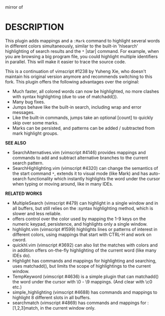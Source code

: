 mirror of [](http://www.vim.org/scripts/script.php?script_id=2666)

# DESCRIPTION

This plugin adds mappings and a `:Mark` command to highlight several words in
different colors simultaneously, similar to the built-in 'hlsearch'
highlighting of search results and the `*` |star| command. For example, when you
are browsing a big program file, you could highlight multiple identifiers in
parallel. This will make it easier to trace the source code.

This is a continuation of vimscript #1238 by Yuheng Xie, who doesn't maintain
his original version anymore and recommends switching to this fork. This
plugin offers the following advantages over the original:

- Much faster, all colored words can now be highlighted, no more clashes with
  syntax highlighting (due to use of matchadd()).
- Many bug fixes.
- Jumps behave like the built-in search, including wrap and error messages.
- Like the built-in commands, jumps take an optional [count] to quickly skip
  over some marks.
- Marks can be persisted, and patterns can be added / subtracted from
  mark highlight groups.

**SEE ALSO**

- SearchAlternatives.vim (vimscript #4146) provides mappings and commands to
  add and subtract alternative branches to the current search pattern.
- SearchHighlighting.vim (vimscript #4320) can change the semantics of the
  start command `*`, extends it to visual mode (like Mark) and has auto-search
  functionality which instantly highlights the word under the cursor when
  typing or moving around, like in many IDEs.

**RELATED WORKS**

- MultipleSearch (vimscript #479) can highlight in a single window and in all
  buffers, but still relies on the :syntax highlighting method, which is
  slower and less reliable.
- [](http://vim.wikia.com/wiki/Highlight_multiple_words) offers control over the
  color used by mapping the 1-9 keys on the numeric keypad, persistence, and
  highlights only a single window.
- highlight.vim (vimscript #1599) highlights lines or patterns of interest in
  different colors, using mappings that start with CTRL-H and work on cword.
- quickhl.vim (vimscript #3692) can also list the matches with colors and in
  addition offers on-the-fly highlighting of the current word (like many IDEs
  do).
- Highlight [](http://www.drchip.org/astronaut/vim/index.html#HIGHLIGHT) has
  commands and mappings for highlighting and searching, uses matchadd(), but
  limits the scope of highlightings to the current window.
- TempKeyword (vimscript #4636) is a simple plugin that can matchadd() the
  word under the cursor with \0 - \9 mappings. (And clear with \c0 etc.)
- simple_highlighting (vimscript #4688) has commands and mappings to highlight
  8 different slots in all buffers.
- searchmatch (vimscript #4869) has commands and mappings for :[1,2,3]match,
  in the current window only.
